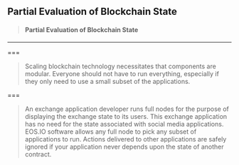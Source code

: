 ## Partial Evaluation of Blockchain State

> #### Partial Evaluation of Blockchain State

---

===

> Scaling blockchain technology necessitates that components are modular. Everyone should not have to run everything, especially if they only need to use a small subset of the applications.

===

> An exchange application developer runs full nodes for the purpose of displaying the exchange state to its users. This exchange application has no need for the state associated with social media applications. EOS.IO software allows any full node to pick any subset of applications to run. Actions delivered to other applications are safely ignored if your application never depends upon the state of another contract.



